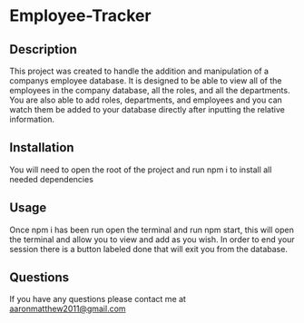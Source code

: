 # Employee-Tracker

## Description

This project was created to handle the addition and manipulation of a companys employee database. It is designed to be able to view all of the employees in the company database, all the roles, and all the departments. You are also able to add roles, departments, and employees and you can watch them be added to your database directly after inputting the relative information. 

## Installation

You will need to open the root of the project and run npm i to install all needed dependencies

## Usage

Once npm i has been run open the terminal and run npm start, this will open the terminal and allow you to view and add as you wish. In order to end your session there is a button labeled done that will exit you from the database. 

## Questions

If you have any questions please contact me at aaronmatthew2011@gmail.com